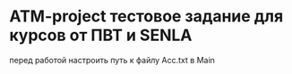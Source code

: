 # ATM-project тестовое задание для курсов от ПВТ и SENLA
перед работой настроить путь к файлу Асс.txt в Main
